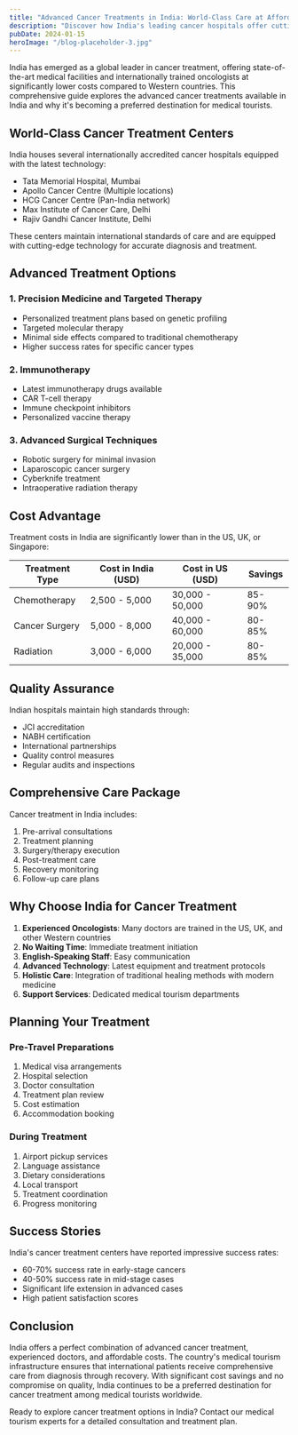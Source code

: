```yaml
---
title: "Advanced Cancer Treatments in India: World-Class Care at Affordable Costs"
description: "Discover how India's leading cancer hospitals offer cutting-edge treatments including immunotherapy, targeted therapy, and robotic surgery at a fraction of international costs."
pubDate: 2024-01-15
heroImage: "/blog-placeholder-3.jpg"
---
```


India has emerged as a global leader in cancer treatment, offering state-of-the-art medical facilities and internationally trained oncologists at significantly lower costs compared to Western countries. This comprehensive guide explores the advanced cancer treatments available in India and why it's becoming a preferred destination for medical tourists.

## World-Class Cancer Treatment Centers

India houses several internationally accredited cancer hospitals equipped with the latest technology:

- Tata Memorial Hospital, Mumbai
- Apollo Cancer Centre (Multiple locations)
- HCG Cancer Centre (Pan-India network)
- Max Institute of Cancer Care, Delhi
- Rajiv Gandhi Cancer Institute, Delhi

These centers maintain international standards of care and are equipped with cutting-edge technology for accurate diagnosis and treatment.

## Advanced Treatment Options

### 1. Precision Medicine and Targeted Therapy
- Personalized treatment plans based on genetic profiling
- Targeted molecular therapy
- Minimal side effects compared to traditional chemotherapy
- Higher success rates for specific cancer types

### 2. Immunotherapy
- Latest immunotherapy drugs available
- CAR T-cell therapy
- Immune checkpoint inhibitors
- Personalized vaccine therapy

### 3. Advanced Surgical Techniques
- Robotic surgery for minimal invasion
- Laparoscopic cancer surgery
- Cyberknife treatment
- Intraoperative radiation therapy

## Cost Advantage

Treatment costs in India are significantly lower than in the US, UK, or Singapore:

| Treatment Type | Cost in India (USD) | Cost in US (USD) | Savings |
|---------------|---------------------|------------------|---------|
| Chemotherapy  | 2,500 - 5,000      | 30,000 - 50,000 | 85-90%  |
| Cancer Surgery| 5,000 - 8,000      | 40,000 - 60,000 | 80-85%  |
| Radiation     | 3,000 - 6,000      | 20,000 - 35,000 | 80-85%  |

## Quality Assurance

Indian hospitals maintain high standards through:
- JCI accreditation
- NABH certification
- International partnerships
- Quality control measures
- Regular audits and inspections

## Comprehensive Care Package

Cancer treatment in India includes:
1. Pre-arrival consultations
2. Treatment planning
3. Surgery/therapy execution
4. Post-treatment care
5. Recovery monitoring
6. Follow-up care plans

## Why Choose India for Cancer Treatment

1. **Experienced Oncologists**: Many doctors are trained in the US, UK, and other Western countries
2. **No Waiting Time**: Immediate treatment initiation
3. **English-Speaking Staff**: Easy communication
4. **Advanced Technology**: Latest equipment and treatment protocols
5. **Holistic Care**: Integration of traditional healing methods with modern medicine
6. **Support Services**: Dedicated medical tourism departments

## Planning Your Treatment

### Pre-Travel Preparations
1. Medical visa arrangements
2. Hospital selection
3. Doctor consultation
4. Treatment plan review
5. Cost estimation
6. Accommodation booking

### During Treatment
1. Airport pickup services
2. Language assistance
3. Dietary considerations
4. Local transport
5. Treatment coordination
6. Progress monitoring

## Success Stories

India's cancer treatment centers have reported impressive success rates:
- 60-70% success rate in early-stage cancers
- 40-50% success rate in mid-stage cases
- Significant life extension in advanced cases
- High patient satisfaction scores

## Conclusion

India offers a perfect combination of advanced cancer treatment, experienced doctors, and affordable costs. The country's medical tourism infrastructure ensures that international patients receive comprehensive care from diagnosis through recovery. With significant cost savings and no compromise on quality, India continues to be a preferred destination for cancer treatment among medical tourists worldwide.

Ready to explore cancer treatment options in India? Contact our medical tourism experts for a detailed consultation and treatment plan.
